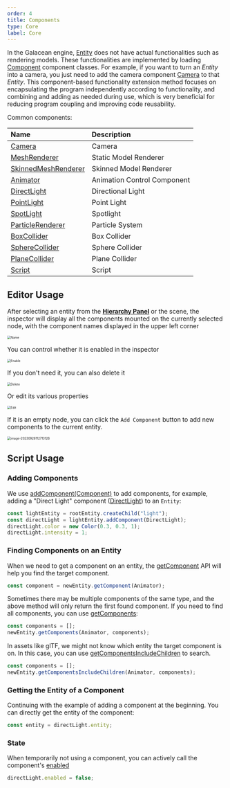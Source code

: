 ```yaml
---
order: 4
title: Components
type: Core
label: Core
---
```


In the Galacean engine, [Entity](/apis/core/#Entity) does not have actual functionalities such as rendering models. These functionalities are implemented by loading [Component](/apis/core/#Component) component classes. For example, if you want to turn an _Entity_ into a camera, you just need to add the camera component [Camera](/apis/core/#Camera) to that _Entity_. This component-based functionality extension method focuses on encapsulating the program independently according to functionality, and combining and adding as needed during use, which is very beneficial for reducing program coupling and improving code reusability.

Common components:

| Name                                                  | Description    |
| :---------------------------------------------------- | :------------- |
| [Camera](/apis/core/#Camera)                       | Camera         |
| [MeshRenderer](/apis/core/#MeshRenderer)           | Static Model Renderer |
| [SkinnedMeshRenderer](/apis/core/#SkinnedMeshRenderer) | Skinned Model Renderer |
| [Animator](/apis/core/#Animator)                   | Animation Control Component |
| [DirectLight](/apis/core/#DirectLight)             | Directional Light |
| [PointLight](/apis/core/#PointLight)               | Point Light    |
| [SpotLight](/apis/core/#SpotLight)                 | Spotlight      |
| [ParticleRenderer](/apis/core/#ParticleRenderer)   | Particle System |
| [BoxCollider](/apis/core/#BoxCollider)             | Box Collider   |
| [SphereCollider](/apis/core/#SphereCollider)       | Sphere Collider |
| [PlaneCollider](/apis/core/#PlaneCollider)         | Plane Collider |
| [Script](/apis/core/#Script)                       | Script         |

## Editor Usage

After selecting an entity from the **[Hierarchy Panel](/en/docs/interface/hierarchy)** or the scene, the inspector will display all the components mounted on the currently selected node, with the component names displayed in the upper left corner

<img src="https://mdn.alipayobjects.com/huamei_3zduhr/afts/img/A*tZcpRrrYQcMAAAAAAAAAAAAADsJ_AQ/original" alt="Name" style="zoom:50%;" />

You can control whether it is enabled in the inspector

<img src="https://mdn.alipayobjects.com/huamei_3zduhr/afts/img/A*QRG8TZ1IorQAAAAAAAAAAAAADsJ_AQ/original" alt="Enable" style="zoom:50%;" />

If you don't need it, you can also delete it

<img src="https://mdn.alipayobjects.com/huamei_3zduhr/afts/img/A*uqFGQIHyLAwAAAAAAAAAAAAADsJ_AQ/original" alt="Delete" style="zoom:50%;" />

Or edit its various properties

<img src="https://mdn.alipayobjects.com/huamei_3zduhr/afts/img/A*IFnGRYHdi7gAAAAAAAAAAAAADsJ_AQ/original" alt="Edit" style="zoom:50%;" />

If it is an empty node, you can click the `Add Component` button to add new components to the current entity.

<img src="https://gw.alipayobjects.com/zos/OasisHub/95d58dde-109f-44b2-89ef-2959ad8b4fe3/image-20230926112713126.png" alt="image-20230926112713126" style="zoom:50%;" />

## Script Usage

### Adding Components

We use [addComponent(Component)](/apis/core/#Entity-addComponent) to add components, for example, adding a "Direct Light" component ([DirectLight](/apis/core/#DirectLight)) to an `Entity`:

```typescript
const lightEntity = rootEntity.createChild("light");
const directLight = lightEntity.addComponent(DirectLight);
directLight.color = new Color(0.3, 0.3, 1);
directLight.intensity = 1;
```

### Finding Components on an Entity

When we need to get a component on an entity, the [getComponent](/apis/core/#Entity-getComponent) API will help you find the target component.

```typescript
const component = newEntity.getComponent(Animator);
```

Sometimes there may be multiple components of the same type, and the above method will only return the first found component. If you need to find all components, you can use [getComponents](/apis/core/#Entity-getComponents):

```typescript
const components = [];
newEntity.getComponents(Animator, components);
```

In assets like glTF, we might not know which entity the target component is on. In this case, you can use [getComponentsIncludeChildren](/apis/core/#Entity-getComponentsIncludeChildren) to search.

```typescript
const components = [];
newEntity.getComponentsIncludeChildren(Animator, components);
```

### Getting the Entity of a Component

Continuing with the example of adding a component at the beginning. You can directly get the entity of the component:

```typescript
const entity = directLight.entity;
```

### State

When temporarily not using a component, you can actively call the component's [enabled](/apis/core/#Component-enabled)

```typescript
directLight.enabled = false;
```
